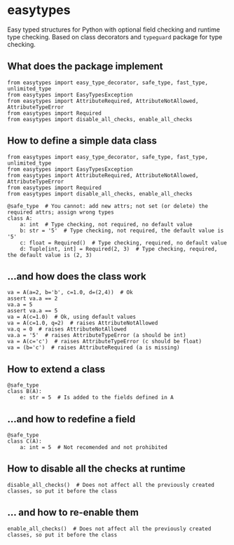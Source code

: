 # easytypes
Easy typed structures for Python with optional field checking and runtime type checking. Based on class decorators and ``typeguard`` package for type checking.

## What does the package implement
```
from easytypes import easy_type_decorator, safe_type, fast_type, unlimited_type
from easytypes import EasyTypesException
from easytypes import AttributeRequired, AttributeNotAllowed, AttributeTypeError
from easytypes import Required
from easytypes import disable_all_checks, enable_all_checks
```

## How to define a simple data class
```
from easytypes import easy_type_decorator, safe_type, fast_type, unlimited_type
from easytypes import EasyTypesException
from easytypes import AttributeRequired, AttributeNotAllowed, AttributeTypeError
from easytypes import Required
from easytypes import disable_all_checks, enable_all_checks

@safe_type  # You cannot: add new attrs; not set (or delete) the required attrs; assign wrong types
class A:
    a: int  # Type checking, not required, no default value
    b: str = '5'  # Type checking, not required, the default value is '5'
    c: float = Required()  # Type checking, required, no default value
    d: Tuple[int, int] = Required(2, 3)  # Type checking, required, the default value is (2, 3)
```
## ...and how does the class work
```
va = A(a=2, b='b', c=1.0, d=(2,4))  # Ok
assert va.a == 2
va.a = 5
assert va.a == 5
va = A(c=1.0)  # Ok, using default values
va = A(c=1.0, q=2)  # raises AttributeNotAllowed 
va.q = 0  # raises AttributeNotAllowed
va.a = '5'  # raises AttributeTypeError (a should be int)
va = A(c='c')  # raises AttributeTypeError (c should be float)
va = (b='c')  # raises AttributeRequired (a is missing)
```
## How to extend a class
```
@safe_type
class B(A):
    e: str = 5  # Is added to the fields defined in A
```
## ...and how to redefine a field
```
@safe_type
class C(A):
    a: int = 5  # Not recomended and not prohibited
```
## How to disable all the checks at runtime
```
disable_all_checks()  # Does not affect all the previously created classes, so put it before the class
```
## ... and how to re-enable them
```
enable_all_checks()  # Does not affect all the previously created classes, so put it before the class
```
